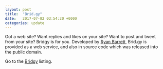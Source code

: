 ```yaml
---
layout: post
title:  "Brid.gy"
date:   2017-07-02 03:54:20 +0000
categories: update
---
```


Got a web site? Want replies and likes on your site?  Want to post and tweet from your site?
 Bridgy is for you. Developed by <a href="https://snarfed.org/">Ryan Barrett</a>, Brid.gy
 is provided as a web service, and also in source code which was released into the public
 domain.

Go to the <a href="/products/#Bridgy">Bridgy</a> listing.


